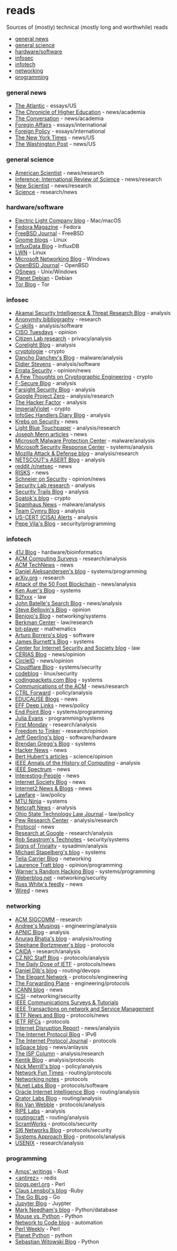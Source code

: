 # reads
Sources of (mostly) technical (mostly long and worthwhile) reads

* [general news](#general-news)
* [general science](#general-science)
* [hardware/software](#hardware/software)
* [infosec](#infosec)
* [infotech](#infotech)
* [networking](#networking)
* [programming](#programming)

### general news
* [The Atlantic](https://www.theatlantic.com) - essays/US
* [The Chronicle of Higher Education](https://www.chronicle.com/) - news/academia
* [The Conversation](https://theconversation.com) - news/academia
* [Foregin Affairs](https://www.foreignaffairs.com) - essays/international
* [Foreign Policy](https://foreignpolicy.com/) - essays/international
* [The New York Times](https://www.nytimes.com) - news/US
* [The Washington Post](https://www.washingtonpost.com) - news/US

### general science
* [American Scientist](https://www.americanscientist.org) - news/research
* [Inference: International Review of Science](https://inference-review.com/) - news/research
* [New Scientist](https://www.newscientist.com/) - news/research
* [Science](https://www.sciencemag.org/) - research/news

### hardware/software
* [Electric Light Company blog](https://eclecticlight.co/) - Mac/macOS
* [Fedora Magazine](https://fedoramagazine.org/) - Fedora
* [FreeBSD Journal](https://freebsdfoundation.org/our-work/journal/) - FreeBSD
* [Gnome blogs](https://blogs.gnome.org/) - Linux
* [InfluxData Blog](https://www.influxdata.com/blog/) - InfluxDB
* [LWN](https://lwn.net/) - Linux
* [Microsoft Networking Blog](https://techcommunity.microsoft.com/t5/networking-blog/bg-p/NetworkingBlog) - Windows
* [OpenBSD Journal](https://undeadly.org) - OpenBSD
* [OSnews](https://www.osnews.com/) - Unix/Windows
* [Planet Debian](https://planet.debian.org/) - Debian
* [Tor Blog](https://blog.torproject.org/) - Tor

### infosec
* [Akamai Security Intelligence &amp; Threat Research Blog](https://blogs.akamai.com/sitr/) - analysis
* [Anonymity bibliography](https://www.freehaven.net/anonbib/) - research
* [C-skills](https://c-skills.blogspot.com/) - analysis/software
* [CISO Tuesdays](https://medium.com/ciso-tuesdays) - opinion
* [Citizen Lab research](https://citizenlab.ca/category/research/) - privacy/analysis
* [Corelight Blog](https://corelight.blog/) - analysis
* [cryptologie](https://cryptologie.net/) - crypto
* [Dancho Danchev's Blog](https://ddanchev.blogspot.com/) - malware/analysis
* [Didier Stevens](https://blog.didierstevens.com/) - analysis/software
* [Errata Security](http://blog.erratasec.com/) - opinion/news
* [A Few Thoughts on Cryptographic Engineering](http://blog.cryptographyengineering.com/) - crypto
* [F-Secure Blog](https://blog.f-secure.com/) - analysis
* [Farsight Security Blog](https://www.farsightsecurity.com/blog/) - analysis
* [Google Project Zero](https://googleprojectzero.blogspot.com/) - analysis/research
* [The Hacker Factor](http://www.hackerfactor.com/blog/) - analysis
* [ImperialViolet](https://www.imperialviolet.org/) - crypto
* [InfoSec Handlers Diary Blog](https://isc.sans.edu/diary.html) - analysis
* [Krebs on Security](http://krebsonsecurity.com/) - news
* [Light Blue Touchpaper](https://www.lightbluetouchpaper.org/) - analysis/research
* [Joseph Menn articles](https://www.reuters.com/journalists/joseph-menn) - news
* [Microsoft Malware Protection Center](https://blogs.technet.microsoft.com/mmpc/) - malware/analysis
* [Microsoft Security Response Center](https://msrc-blog.microsoft.com/) - systems/analysis
* [Mozilla Attack & Defense blog](https://blog.mozilla.org/attack-and-defense/) - analysis/research
* [NETSCOUT's ASERT Blog](https://www.netscout.com/asert) - analysis
* [reddit /r/netsec](https://www.reddit.com/r/netsec/) - news
* [RISKS](http://catless.ncl.ac.uk/Risks) - news
* [Schneier on Security](https://www.schneier.com/) - opinion/news
* [Security Lab research](https://securitylab.github.com/research) - analysis
* [Security Trails Blog](https://securitytrails.com/blog) - analysis
* [Soatok's blog](https://soatok.blog/b/) - crypto
* [Spamhaus News](https://www.spamhaus.org/news/) - malware/analysis
* [Team Cymru Blog](https://team-cymru.com/resources/blog/) - analysis
* [US-CERT (CISA) Alerts](https://us-cert.cisa.gov/ncas/alerts) - analysis
* [Pepe Vila's Blog](https://blog.vwzq.net/posts) - security/programming

### infotech
* [41J Blog](https://41j.com/blog/) - hardware/bioinformatics
* [ACM Computing Surveys](https://dl.acm.org/journal/csur) - research/analysis
* [ACM TechNews](http://technews.acm.org/) - news
* [Daniel Aleksandersen's blog](https://www.ctrl.blog/) - systems/programming
* [arXiv.org](https://arxiv.org/) - research
* [Attack of the 50 Foot Blockchain](https://davidgerard.co.uk/blockchain/) - news/analysis
* [Ken Auer's Blog](http://biplane.com.au/blog/) - systems
* [B2fxxx](https://b2fxxx.blogspot.com/) - law
* [John Batelle's Search Blog](http://battellemedia.com/) - news/analysis
* [Steve Bellovin's Blog](https://www.cs.columbia.edu/~smb/blog/) - opinion
* [Benjojo's Blog](https://blog.benjojo.co.uk/) - networking/systems
* [Berkman Center](https://cyber.law.harvard.edu/) - law/research
* [bit-player](http://bit-player.org/) - mathematics
* [Arturo Borrero's blog](https://ral-arturo.org/) - software
* [James Burnett's Blog](https://blog.dical.org/) - systems
* [Center for Internet Security and Society blog](https://cyberlaw.stanford.edu/blog) - law
* [CERIAS Blog](https://www.cerias.purdue.edu/site/blog) - news/opinion
* [CircleID](http://www.circleid.com/) - news/opinion
* [Cloudflare Blog](https://blog.cloudflare.com/) - systems/security
* [codeblog](https://outflux.net/blog/) - linux/security
* [codingpackets.com Blog](https://codingpackets.com/blog/recent/) - systems
* [Communications of the ACM](https://cacm.acm.org/magazines/) - news/research
* [CTRL Forward](https://www.wilsoncenter.org/blogs/ctrl-forward) - policy/analysis
* [EDUCAUSE Blogs](https://er.educause.edu/blogs/) - news
* [EFF Deep Links](https://www.eff.org/deeplinks) - news/policy
* [End Point Blog](https://www.endpoint.com/blog) - systems/programming
* [Julia Evans](https://jvns.ca/) - programming/systems
* [First Monday](http://firstmonday.org/) - research/analysis
* [Freedom to Tinker](https://freedom-to-tinker.com/) - research/opinion
* [Jeff Geerling's blog](https://www.jeffgeerling.com/blog) - software/hardware
* [Brendan Gregg's Blog](http://www.brendangregg.com/blog/) - systems
* [Hacker News](https://news.ycombinator.com) - news
* [Bert Hubert's articles](https://berthub.eu/articles/) - science/opinion
* [IEEE Annals of the History of Computing](https://ieeexplore.ieee.org/xpl/RecentIssue.jsp?punumber=85) - analysis
* [IEEE Spectrum](https://spectrum.ieee.org/) - news
* [Interesting-People](https://ip.topicbox.com/groups/ip) - news
* [Internet Society Blog](https://www.internetsociety.org/blog/) - news
* [Internet2 News & Blogs](https://internet2.edu/news/) - news
* [Lawfare](https://www.lawfareblog.com/) - law/policy
* [MTU Ninja](https://vincent.bernat.ch/en/blog) - systems
* [Netcraft News](https://news.netcraft.com/) - analysis
* [Ohio State Technology Law Journal](https://moritzlaw.osu.edu/ostlj/) - law/policy
* [Pew Research Center](http://www.pewinternet.org/) - analysis/research
* [Protocol](https://www.protocol.com/) - news
* [Research at Google](https://research.google.com/) - research/analysis
* [Rob Seastrom's Technotes](https://technotes.seastrom.com/) - security/systems
* [Signs of Trivialty](https://www.netmeister.org/blog/) - sysadmin/analysis
* [Michael Stapelberg's blog](https://michael.stapelberg.ch/posts/) - systems
* [Telia Carrier Blog](https://blog.teliacarrier.com/) - networking
* [Laurence Tratt blog](https://tratt.net/laurie/blog/) - opinion/programming
* [Warner's Random Hacking Blog](http://bsdimp.blogspot.com/) - systems/programming
* [Weberblog.net](https://weberblog.net/) - networking/security
* [Russ White's feedly](https://feedly.com/riw777) - news
* [Wired](https://www.wired.com) - news

### networking
* [ACM SIGCOMM](http://www.sigcomm.org/) - research
* [Andree's Musings](https://toonk.io/index.html) - engineering/analysis
* [APNIC Blog](https://blog.apnic.net/) - analysis
* [Anurag Bhatia's blog](https://anuragbhatia.com/) - analysis/routing
* [Stephane Bortzmeyer's blog](https://www.bortzmeyer.org) - protocols
* [CAIDA](https://www.caida.org/) - research/analysis
* [CZ.NIC Staff Blog](https://en.blog.nic.cz/) - protocols/analysis
* [The Daily Dose of IETF](https://tools.ietf.org/dailydose/) - protocols/news
* [Daniel Dib's blog](https://lostintransit.se/) - routing/devops
* [The Elegant Network](https://elegantnetwork.github.io/) - protocols/engineering
* [The Forwarding Plane](https://forwardingplane.net/) - engineering/protocols
* [ICANN blog](https://www.icann.org/news/blog) - news
* [ICSI](http://icir.org/) - networking/security
* [IEEE Communications Surveys & Tutorials](https://www.comsoc.org/publications/journals/ieee-comst)
* [IEEE Transactions on network and Service Management](https://www.comsoc.org/publications/journals/ieee-tnsm)
* [IETF News and Blog](https://www.ietf.org/blog/) - protocols/news
* [IETF RFCs](https://www.rfc-editor.org/) - protocols
* [Internet Disruption Report](https://internetdisruption.report/) - news/analysis
* [The Internet Protocol Blog](https://theinternetprotocolblog.wordpress.com/) - IPv6
* [The Internet Protocol Journal](https://ipj.dreamhosters.com) - protocols
* [ipSpace blog](http://blog.ipspace.net/) - news/anlaysis
* [The ISP Column](http://www.potaroo.net/ispcol/) - analysis/research
* [Kentik Blog](https://www.kentik.com/blog/) - analysis/protocols
* [Nick Merrill's blog](https://nickmerrill.substack.com/) - policy/analysis
* [Network Fun Times](https://www.networkfuntimes.com/) - routing/protocols
* [Networking notes](https://blog.computer-networking.info/) - protocols
* [NLnet Labs Blog](https://medium.com/nlnetlabs) - protocols/software
* [Oracle Internet Intelligence Blog](https://blogs.oracle.com/internetintelligence/) - routing/analysis
* [Qrator Labs Blog](https://blog.qrator.net/en/) - routing/analysis
* [Rip Van Webble](https://rip-van-webble.blogspot.com/) - protocols/analysis
* [RIPE Labs](https://labs.ripe.net/) - analysis
* [routingcraft](https://routingcraft.net/) - routing/analysis
* [ScramWorks](https://articles.scramworks.net/) - protocols/security
* [SI6 Networks Blog](http://blog.si6networks.com/) - protocols/security
* [Systems Approach Blog](https://www.systemsapproach.org/blog) - protocols/analysis
* [USENIX](https://www.usenix.org/) - research/analysis

### programming
* [Amos' writings](https://fasterthanli.me/) - Rust
* [&lt;antirez&gt;](http://antirez.com) - redis
* [blogs.perl.org](http://blogs.perl.org/) - Perl
* [Claus Lensbol's blog](https://blog.cmol.me/) -Ruby
* [The Go BLog](https://blog.golang.org/) - Go
* [Jupyter Blog](https://blog.jupyter.org/) - Juypter
* [Mark Needham's blog](http://www.markhneedham.com/blog/) - Python/database
* [Mouse vs. Python](https://www.blog.pythonlibrary.org/) - Python
* [Network to Code blog](https://blog.networktocode.com/) - automation
* [Perl Weekly](http://perlweekly.com/) - Perl
* [Planet Python](https://planetpython.org/) - python
* [Sebastian Witowski Blog](https://switowski.com/blog/) - Python
